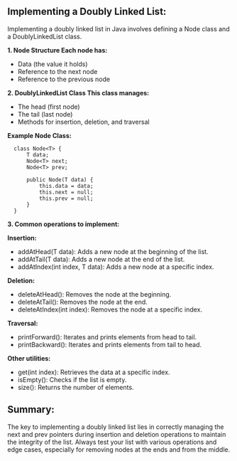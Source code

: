 ## Implementing a Doubly Linked List:
Implementing a doubly linked list in Java involves defining a Node class and a DoublyLinkedList class.

**1. Node Structure Each node has:**

- Data (the value it holds)
- Reference to the next node
- Reference to the previous node

**2. DoublyLinkedList Class This class manages:**

- The head (first node)
- The tail (last node)
- Methods for insertion, deletion, and traversal

**Example Node Class:**

      class Node<T> {
          T data;
          Node<T> next;
          Node<T> prev;
      
          public Node(T data) {
              this.data = data;
              this.next = null;
              this.prev = null;
          }
      }

**3. Common operations to implement:**

**Insertion:**
- addAtHead(T data): Adds a new node at the beginning of the list.
- addAtTail(T data): Adds a new node at the end of the list.
- addAtIndex(int index, T data): Adds a new node at a specific index.

**Deletion:**
- deleteAtHead(): Removes the node at the beginning.
- deleteAtTail(): Removes the node at the end.
- deleteAtIndex(int index): Removes the node at a specific index.

**Traversal:**
- printForward(): Iterates and prints elements from head to tail.
- printBackward(): Iterates and prints elements from tail to head.

**Other utilities:**
- get(int index): Retrieves the data at a specific index.
- isEmpty(): Checks if the list is empty.
- size(): Returns the number of elements.

## Summary:
The key to implementing a doubly linked list lies in correctly managing the next and prev pointers during insertion and deletion operations to maintain the integrity of the list. Always test your list with various operations and edge cases, especially for removing nodes at the ends and from the middle.
